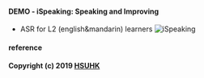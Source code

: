 

#### DEMO - iSpeaking: Speaking and Improving
* ASR for L2 (english&mandarin) learners
![iSpeaking](https://github.com/muyun/dev.speech/blob/master/ispeaking/speech_demo_1.png "Speaking and Improving") 

#### reference

####  Copyright (c) 2019 [HSUHK](https://dlc.hsu.edu.hk/)
